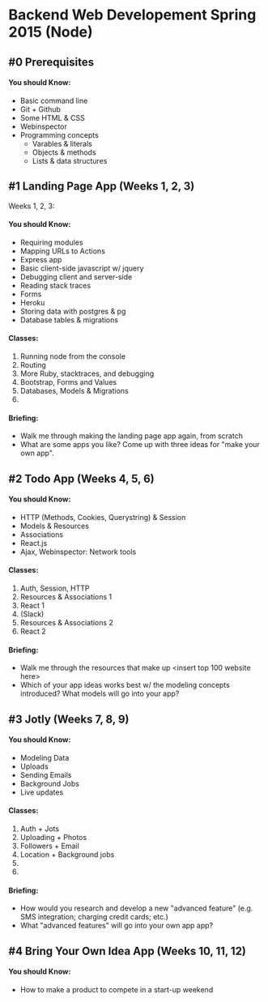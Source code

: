 # Backend Web Developement Spring 2015 (Node)

## #0 Prerequisites
#### You should Know:
  - Basic command line
  - Git + Github
  - Some HTML & CSS
  - Webinspector
  - Programming concepts
    - Varables & literals
    - Objects & methods
    - Lists & data structures

## #1 Landing Page App (Weeks 1, 2, 3)

Weeks 1, 2, 3:
#### You should Know:

  - Requiring modules
  - Mapping URLs to Actions
  - Express app
  - Basic client-side javascript w/ jquery
  - Debugging client and server-side
  - Reading stack traces
  - Forms
  - Heroku
  - Storing data with postgres & pg
  - Database tables & migrations

#### Classes:
1. Running node from the console
1. Routing
1. More Ruby, stacktraces, and debugging
1. Bootstrap, Forms and Values
1. Databases, Models & Migrations
1.

#### Briefing:
- Walk me through making the landing page app again, from scratch
- What are some apps you like? Come up with three ideas for "make your own app".

## #2 Todo App (Weeks 4, 5, 6)
#### You should Know:

  - HTTP (Methods, Cookies, Querystring) & Session
  - Models & Resources
  - Associations
  - React.js
  - Ajax, Webinspector: Network tools

#### Classes:
1. Auth, Session, HTTP
1. Resources & Associations 1
1. React 1
1. (Slack)
1. Resources & Associations 2
1. React 2

#### Briefing:
- Walk me through the resources that make up <insert top 100 website here>
- Which of your app ideas works best w/ the modeling concepts introduced? What models will go into your app?

## #3 Jotly (Weeks 7, 8, 9)
#### You should Know:

  - Modeling Data
  - Uploads
  - Sending Emails
  - Background Jobs
  - Live updates

#### Classes:
1. Auth + Jots
1. Uploading + Photos
1. Followers + Email
1. Location + Background jobs
1.
1.

#### Briefing:
- How would you research and develop a new "advanced feature" (e.g. SMS integration; charging credit cards; etc.)
- What "advanced features" will go into your own app app?

## #4 Bring Your Own Idea App (Weeks 10, 11, 12)
#### You should Know:

  - How to make a product to compete in a start-up weekend

